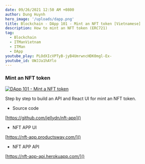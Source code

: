 ```yaml
---
date: 09/26/2021 12:50 AM +0800
author: Dung Huynh
hero_image: '/uploads/dapp.png'
title: Blockchain - DApp 101 - Mint an NFT token [Vietnamese]
description: How to mint an NFT token (ERC721)
tag:
  - Blockchain
  - ITManVietnam
  - ITMan
  - DApp
youtube_play: PLOdXIcVPTyB-jyB4UmrwncHDK0mgl-Ex-
youtube_id: UWJJa1hAYlo
---
```


### Mint an NFT token

[![DApp 101 - Mint a NFT token](https://img.youtube.com/vi/UWJJa1hAYlo/0.jpg)](https://www.youtube.com/watch?v=UWJJa1hAYlo)

Step by step to build an API and React UI for mint an NFT token.

- Source code

[https://github.com/jellydn/nft-app]()

- NFT APP UI

[https://nft-app.productsway.com/]()

- NFT APP API

[https://nft-app-api.herokuapp.com/]()
